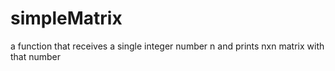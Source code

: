 # simpleMatrix
a function that receives a single integer number n and prints nxn matrix with that number

